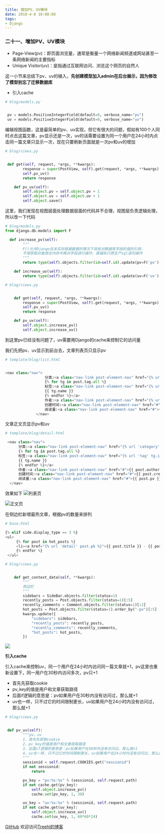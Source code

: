 ```yaml
---
title: 增加PV、UV模块
date: 2018-4-8 18:08:08
tags:
- Django
---
```

### **二十一、增加PV、UV模块**

- Page-View(pv)：即页面浏览量，通常是衡量一个网络新闻频道或网站甚至一条网络新闻的主要指标
- Unique Visitor(uv)：是指通过互联网访问、浏览这个网页的自然人

这一小节来总结下pv、uv的植入，**先创建模型加入admin在后台展示，因为修改了模型别忘了迁移数据库**

- 引入cache



```python
# blog/models.py


 pv = models.PositiveIntegerField(default=0, verbose_name="pv")
 uv = models.PositiveIntegerField(default=0, verbose_name="uv")
```

编辑视图函数，这是最简单的pv、uv实现，但它有很大的问题，假如有100个人同时点击这篇文章，pv显示还是一次，uv的话需要设置为同一个用户在24小时内点击同一篇文章只显示一次，现在只要刷新页面就是一次pv和uv的增加

```python
# blog/views.py


 def get(self, request, *args, **kwargs):
        response = super(PostView, self).get(request, *args, **kwargs)
        self.pv_uv()
        return response

    def pv_uv(self):
        self.object.pv = self.object.pv + 1
        self.object.uv = self.object.uv + 1
        self.object.save()

```

这里，我们发现在视图层面处理数据层面的代码并不合理，视图层负责逻辑处理，所以改一下代码

```python
# blog/models.py
from django.db.models import F

  def increase_pv(self):
        """
        F()允许Django在未实际链接数据的情况下具有对数据库字段的值的引用，
        不用获取对象放在内存中再对字段进行操作，直接执行原生产sql语句操作
        """
        return type(self).objects.filter(id=self.id).update(pv=F('pv') + 1)

    def increase_uv(self):
        return type(self).objects.filter(id=self.id).update(uv=F('uv') + 1)

```


```python
# blog/views.py


    def get(self, request, *args, **kwargs):
        response = super(PostView, self).get(request, *args, **kwargs)
        self.pv_uv()
        return response

    def pv_uv(self):
        self.object.increase_pv()
        self.object.increase_uv()
```

到这里pv已经没有问题了，uv需要用Django的cache来控制它的访问量

我们先把pv、uv显示到前台去，文章列表页只显示pv

```python
# template/blog/list.html


<nav class="nav">
                  分类:<a class="nav-link post-element-nav" href="{% url 'category' post.category_id %}">{{ post.category }}</a>
                  {% for tg in post.tag.all %}
                  标签:<a class="nav-link post-element-nav" href="{% url 'tag' tg.id %}">
                  {{ tg.name }}
                  {% endfor %}</a>
                  作者:<a class="nav-link post-element-nav" href="{% url 'author' post.author_id %}">{{ post.author }}</a>
                  创建时间:<a class="nav-link post-element-nav" href="#">{{ post.created_time }}</a>
                  阅读量:<a class="nav-link post-element-nav" href="#">{{ post.pv }}</a>
              </nav>
```

文章正文页显示pv和uv
```python
# template/blog/detail.html

 <nav class="nav">
      分类:<a class="nav-link post-element-nav" href="{% url 'category' post.category_id %}">{{ post.category }}</a>
      {% for tg in post.tag.all %}
      标签:<a class="nav-link post-element-nav" href="{% url 'tag' tg.id %}">
      {{ tg.name }}
      {% endfor %}</a>
      作者:<a class="nav-link post-element-nav" href="#">{{ post.author }}</a>
      创建时间:<a class="nav-link post-element-nav" href="#">{{ post.created_time }}</a>
      阅读量:<a class="nav-link post-element-nav" href="#">{{ post.pv }} | {{ post.uv }}</a>
  </nav>

```

效果如下
![列表页](http://m.qpic.cn/psb?/V10WDaE22S84Sl/N.gJ0iTFp1sZLEcuiWbQVjARRDsUiiWlpJJYbiSOFuQ!/b/dJUAAAAAAAAA&bo=PwQvAgAAAAADBzQ!&rf=viewer_4)

![正文页](http://m.qpic.cn/psb?/V10WDaE22S84Sl/eevNGK75MA.0RQmuBA*JzIafRo0gM3Hn6qhxbMR8V68!/b/dDIBAAAAAAAA&bo=wwOZAgAAAAADF2k!&rf=viewer_4)


在侧边栏新增最热文章，根据pv的数量来排列

```python
# base.html

{% elif side.display_type == 3 %}
<ul>
     {% for post in hot_posts %}
     <li><a href="{% url 'detail' post.pk %}">{{ post.title }} - {{ post.pv }}</a></li>
     {% endfor %}
 </ul>

```

```python
# blog/views.py


    def get_context_data(self, **kwargs):
        """
        侧边栏
        """
        sidebars = SideBar.objects.filter(status=1)
        recently_posts = Post.objects.filter(status=1)[:5]
        recently_comments = Comment.objects.filter(status=1)[:2]
        hot_posts = Post.objects.filter(status=1).order_by("-pv")[:5]
        kwargs.update({
            "sidebars": sidebars,
            "recently_posts": recently_posts,
            "recently_comments": recently_comments,
            "hot_posts": hot_posts,
        })

```

![](http://m.qpic.cn/psb?/V10WDaE22S84Sl/BWJU7DSV0QGZSTeXPwiuUkReQvKOw1HOwQmg0ph9acg!/b/dDEBAAAAAAAA&bo=MwZCAgAAAAADB1c!&rf=viewer_4)


**引入cache**

引入cache来控制uv，同一个用户在24小时内访问同一篇文章就+1，pv这里也重新设置下，同一用户在30秒内访问多次，pv只+1

- 首先先获取cookie
- pv_key的值是用户和文章获取路径
- 后面if逻辑的意思是：pv如果用户在30秒内没有访问过，那么就+1
- uv也一样，只不过它的时间限制更长，uv如果用户在24小时内没有访问过，那么就+1


```python
# blog/views.py


 def pv_uv(self):
        """pv、uv
        1、首先先获取cookie
        2、pv_key的值是用户和文章获取路径
        3、后面if逻辑的意思是：pv如果用户在30秒内没有访问过，那么就+1
        4、uv也一样，只不过它的时间限制更长，uv如果用户在24小时内没有访问过，那么就+1
        """
        sessionid = self.request.COOKIES.get("sessionid")
        if not sessionid:
            return

        pv_key = "pv:%s:%s" % (sessionid, self.request.path)
        if not cache.get(pv_key):
            self.object.increase_pv()
            cache.set(pv_key, 1, 30)

        uv_key = "uv:%s:%s" % (sessionid, self.request.path)
        if not cache.get(uv_key):
            self.object.increase_uv()
            cache.set(uv_key, 1, 60*60*24)

```


[GitHub](https://github.com/Family-TreeSY/Myblog)
欢迎访问[Treehl的博客](https://family-treesy.github.io/)
